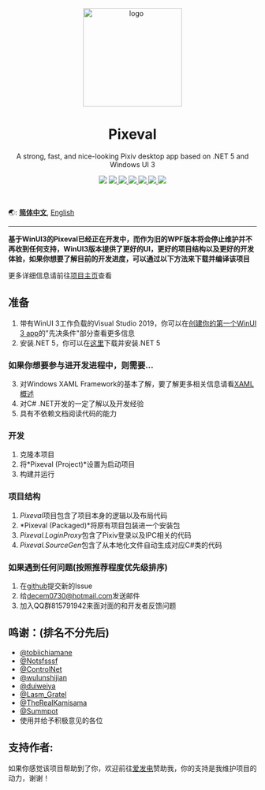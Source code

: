 <div align="center">
    <img align="center" src="https://s1.ax1x.com/2020/04/03/GUMZjS.png" alt="logo" width="200">
    <h1 align="center">Pixeval</h1>
    <p align="center">A strong, fast, and nice-looking Pixiv desktop app based on .NET 5 and Windows UI 3</p>
    <p align="center">
        <img src="https://img.shields.io/github/stars/Rinacm/Pixeval?color=red&style=flat-square">
        <a href="mailto:decem0730@hotmail.com">
            <img src="https://img.shields.io/static/v1?label=contact%20me&message=hotmail&color=green&style=flat-square">
        </a>
        <a href="https://jq.qq.com/?_wv=1027&k=5hGmJbQ" target="_blank">
            <img src="https://img.shields.io/static/v1?label=chatting&message=qq&color=blue&style=flat-square"
        </a>
        <a href="http://47.95.218.243/index.html" target="_blank">
            <img src="https://img.shields.io/static/v1?label=homepage&message=pixeval&color=blueviolet&style=flat-square">
        </a>
        <a href="https://github.com/Rinacm/Pixeval/blob/master/LICENSE" target="_blank">
            <img src="https://img.shields.io/github/license/Rinacm/Pixeval?style=flat-square">
        </a>
        <a href="https://github.com/Rinacm/Pixeval/issues/new/choose" target="_blank">
            <img src="https://img.shields.io/static/v1?label=feedback&message=issues&color=pink&style=flat-square">
        </a>
        <a href="https://dotnet.microsoft.com/download/dotnet-core/thank-you/runtime-desktop-3.1.3-windows-x64-installer" target="_blank">
            <img src="https://img.shields.io/static/v1?label=runtime&message=.NET%20Core%203.1&color=yellow&style=flat-square">
        </a>
    </p>
    </br>
</div>

🌏: [**简体中文**](https://github.com/Pixeval/Pixeval/blob/master/README.en.md), [English](https://github.com/Pixeval/Pixeval/blob/master/README.en.md)

---

**基于WinUI3的Pixeval已经正在开发中，而作为旧的WPF版本将会停止维护并不再收到任何支持，WinUI3版本提供了更好的UI，更好的项目结构以及更好的开发体验，如果你想要了解目前的开发进度，可以通过以下方法来下载并编译该项目**

更多详细信息请前往[项目主页](https://sora.ink/pixeval/)查看

## 准备
1. 带有WinUI 3工作负载的Visual Studio 2019，你可以在[创建你的第一个WinUI 3 app](https://docs.microsoft.com/zh-cn/windows/apps/winui/winui3/)的"先决条件"部分查看更多信息
2. 安装.NET 5，你可以在[这里](https://dotnet.microsoft.com/download/dotnet/5.0)下载并安装.NET 5

### 如果你想要参与进开发进程中，则需要...
3. 对Windows XAML Framework的基本了解，要了解更多相关信息请看[XAML概述](https://docs.microsoft.com/zh-cn/windows/uwp/xaml-platform/xaml-overview)
4. 对C# .NET开发的一定了解以及开发经验
5. 具有不依赖文档阅读代码的能力


### 开发
1. 克隆本项目
2. 将*Pixeval (Project)*设置为启动项目
3. 构建并运行

### 项目结构
1. *Pixeval*项目包含了项目本身的逻辑以及布局代码
2. *Pixeval (Packaged)*将原有项目包装进一个安装包
3. *Pixeval.LoginProxy*包含了Pixiv登录以及IPC相关的代码
4. *Pixeval.SourceGen*包含了从本地化文件自动生成对应C#类的代码

### 如果遇到任何问题(按照推荐程度优先级排序)
1. 在[github](https://github.com/Pixeval/Pixeval/issues/new)提交新的Issue
2. 给[decem0730@hotmail.com](mailto:decem0730@hotmail.com)发送邮件
3. 加入QQ群815791942来面对面的和开发者反馈问题

## 鸣谢：(排名不分先后)

* [@tobiichiamane](https://github.com/tobiichiamane)
* [@Notsfsssf](https://github.com/Notsfsssf)
* [@ControlNet](https://github.com/ControlNet)
* [@wulunshijian](https://github.com/wulunshijian)
* [@duiweiya](https://github.com/duiweiya)
* [@Lasm_Gratel](https://github.com/NanamiArihara)
* [@TheRealKamisama](https://github.com/TheRealKamisama)
* [@Summpot](https://github.com/Summpot)
* 使用并给予积极意见的各位

## 支持作者: 
如果你感觉该项目帮助到了你，欢迎前往[爱发电](https://afdian.net/@dylech30th)赞助我，你的支持是我维护项目的动力，谢谢！

